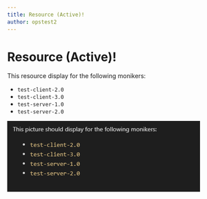 ```yaml
---
title: Resource (Active)!
author: opstest2
---
```


# Resource (Active)!

This resource display for the following monikers:

* `test-client-2.0`
* `test-client-3.0`
* `test-server-1.0`
* `test-server-2.0`

![Image](media/a.png)
